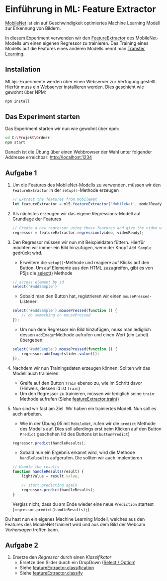 # Einführung in ML: Feature Extractor

[MobileNet](https://github.com/tensorflow/tfjs-models/tree/master/mobilenet) ist
ein auf Geschwindigkeit optimiertes Machine Learning Modell zur Erkennung von Bildern.

In diesem Experiment verwenden wir den [FeatureExtractor](https://learn.ml5js.org/docs/#/reference/feature-extractor) des MobileNet-Modells um einen eigenen Regressor zu trainieren. Das Training eines Modells auf die Features eines anderen Modells nennt man [Transfer Learning](https://en.wikipedia.org/wiki/Transfer_learning).

## Installation

ML5js-Experimente werden über einen Webserver zur Verfügung gestellt.
Hierfür muss ein Webserver installieren werden. Dies geschieht wie gewohnt über NPM:

```bash
npm install
```

## Das Experiment starten

Das Experiment starten wir nun wie gewohnt über npm:

```bash
cd C:\Projekt\Ordner
npm start
```

Danach ist die Übung über einen Webbrowser der Wahl unter folgender Addresse erreichbar:
[http://localhost:1234](http://localhost:1234)

## Aufgabe 1

1. Um die Features des MobileNet-Modells zu verwenden, müssen wir den `FeatureExtractor` in der `setup()`-Methode erzeugen

    ```javascript
    // Extract the features from MobileNet
    let featureExtractor = ml5.featureExtractor('MobileNet', modelReady);
    ````

2. Als nächstes erzeugen wir das eigene Regressions-Modell auf Grundlage der Features

    ```javascript
    // Create a new regressor using those features and give the video we want to use
    regressor = featureExtractor.regression(video, videoReady);
    ```

3. Den Regressor müssen wir nun mit Beispieldaten füttern. Hierfür möchten wir immer ein Bild hinzufügen, wenn der Knopf `Add Sample` gedrückt wird.

    * Erweitere die `setup()`-Methode und reagiere auf Klicks auf den Button. Um auf Elemente aus den HTML zuzugreifen, gibt es von P5js die [select()](https://p5js.org/reference/#/p5/select) Methode

    ```javascript
    // access element by id
    select('#addSample')
    ```

    * Sobald man den Button hat, registrieren wir einen `mousePressed`-Listener:

    ```javascript
    select('#addSample').mousePressed(function () {
        // do something on mousePressed
    });
    ```

    * Um nun dem Regressor ein Bild hinzufügen, muss man lediglich dessen `addImage`-Methode aufrufen und einen Wert (ein Label) übergeben:

    ```javascript
    select('#addSample').mousePressed(function () {
        regressor.addImage(slider.value());
    });
    ```

4. Nachdem wir nun Trainingsdaten erzeugen können. Sollten wir das Modell auch trainieren.

    * Greife auf den Button `Train` ebenso zu, wie im Schritt davor (Hinweis, dessen id ist `train`)
    * Um den Regressor zu trainieren, müssen wir lediglich seine `train`-Methode aufrufen (Siehe [featureExtractor.train()](https://learn.ml5js.org/docs/#/reference/feature-extractor?id=train)

5. Nun sind wir fast am Ziel. Wir haben ein trainiertes Modell. Nun soll es auch arbeiten.

    * Wie in der Übung 05 mit `MobileNet`, rufen wir die `predict` Methode des Modells auf. Dies soll allerdings erst beim Klicken auf den Button `Predict` geschehen (Id des Buttons ist `buttonPredict`)

    ```javascript
    regressor.predict(handleResults);
    ```

    * Sobald nun ein Ergebnis erkannt wird, wird die Methode `handleResults` aufgerufen. Die sollten wir auch implentieren

    ```javascript
    // Handle the results
    function handleResults(result) {
        lightValue = result.value;

        // start predicting again
        regressor.predict(handleResults);
    }
    ```

    Vergiss nicht, dass du am Ende wieder eine neue `Prediction` startest (`regressor.predict(handleResults);`)

Du hast nun ein eigenes Machine Learning Modell, welches aus den Features des MobileNet trainiert wird und aus dem Bild der Webcam *Vorhersagen* treffen kann.

## Aufgabe 2

1. Ersetze den *Regressor* durch einen *Klassifikator*
    * Ersetze den Slider durch ein DropDown ([Select / Option](https://developer.mozilla.org/en-US/docs/Web/HTML/Element/select))
    * Siehe [featureExtractor.classification](https://learn.ml5js.org/docs/#/reference/feature-extractor?id=classificationvideo-callback)
    * Siehe [featureExtractor.classify](https://learn.ml5js.org/docs/#/reference/feature-extractor?id=classify)
